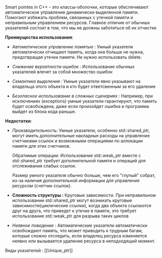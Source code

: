 Smart pointes in C++ - это классы-оболочки, которые обеспечивают автоматическое управление динамически выделенной памяти. Помогают избежать проблем, связанных с утечкой памяти и неправильным управлением ресурсов. Главное отличие от обычных указателей состоит в том, что мы не должны заботиться об их отчистке

**Преимущества использования**: 
- *Автоматическое управление памятью :* 
  Умный указатели автоматически отчищают память, когда она больше не нужна, предотвращая утечки памяти. Не нужно использовать delete.
  
- *Снижение вероятности ошибок :*
   Использование обычных указателей влечет за собой множество ошибок
   
- *Семантика выделения :*
   Умные указатели явно указывают на владельца этого объекта и кто будет ответсвенным за его удаление
   
- *Безопасное использование в сложных сценариях :*
   Например, при исключениях (exceptions) умные указатели гарантируют, что память будет освобождена, даже если произойдет ошибка и программа выйдет из блока кода раньше.

**Недостатки**: 
 - *Производительность:* 
   Умные указатели, особенно std::shared_ptr, могут иметь дополнительные накладные расходы на управление счетчиками ссылок и возможными операциями по аллокации памяти для этих счетчиков.
   
   Обратимые операции: Использование std::weak_ptr вместе с std::shared_ptr требует дополнительной памяти и операций для отслеживания слабых ссылок.
   
   Размер умного указателя обычно больше, чем его "глупый" собрат, из-за наличия дополнительной информации для управления ресурсом (счетчик ссылок). 
   
- **Сложность структуры :**
  Круговые зависимости. При неправильном использовании std::shared_ptr могут возникать круговые зависимости(циклические ссылки), когда два объекта ссылаются друг на друга, что приведет к утечке в памяти, это требует использование std::weak_ptr для разрыва таких циклов

- *Неявное поведение :*
  Автоматические указатели автоматически освобождают память, что может приводить к трудным багам, которые сложно отследить, если владелец ресурса изменяется неявно или вызывается удаление ресурса в неподходящий момент.

Виды указателей : 
[[Unique_ptr]]
  